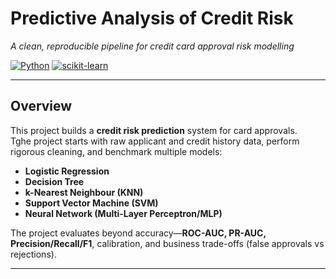 # Predictive Analysis of Credit Risk
*A clean, reproducible pipeline for credit card approval risk modelling*

[![Python](https://img.shields.io/badge/Python-3.10+-blue)]()
[![scikit-learn](https://img.shields.io/badge/ML-scikit--learn-black)]()

---

## Overview
This project builds a **credit risk prediction** system for card approvals.  
Tghe project starts with raw applicant and credit history data, perform rigorous cleaning, and benchmark multiple models:

- **Logistic Regression**
- **Decision Tree**
- **k-Nearest Neighbour (KNN)**
- **Support Vector Machine (SVM)**
- **Neural Network (Multi-Layer Perceptron/MLP)**

The project evaluates beyond accuracy—**ROC-AUC, PR-AUC, Precision/Recall/F1**, calibration, and business trade-offs (false approvals vs rejections).

---


